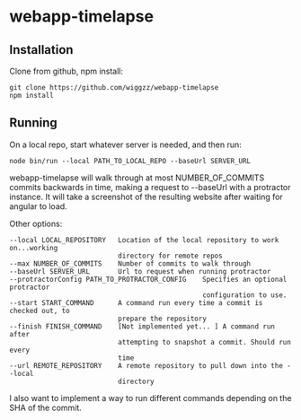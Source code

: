 # webapp-timelapse

## Installation

Clone from github, npm install:

```
git clone https://github.com/wiggzz/webapp-timelapse
npm install
```

## Running

On a local repo, start whatever server is needed, and then run:

```
node bin/run --local PATH_TO_LOCAL_REPO --baseUrl SERVER_URL
```

webapp-timelapse will walk through at most NUMBER_OF_COMMITS commits backwards in time, making a request to --baseUrl with a protractor instance.  It will take a screenshot of the resulting website after waiting for angular to load.

Other options:

```
--local LOCAL_REPOSITORY   Location of the local repository to work on...working
                           directory for remote repos
--max NUMBER_OF_COMMITS    Number of commits to walk through
--baseUrl SERVER_URL       Url to request when running protractor
--protractorConfig PATH_TO_PROTRACTOR_CONFIG    Specifies an optional protractor
                                                configuration to use.
--start START_COMMAND      A command run every time a commit is checked out, to
                           prepare the repository
--finish FINISH_COMMAND    [Not implemented yet... ] A command run after
                           attempting to snapshot a commit. Should run every
                           time
--url REMOTE_REPOSITORY    A remote repository to pull down into the --local
                           directory
```

I also want to implement a way to run different commands depending on the SHA of the commit.
